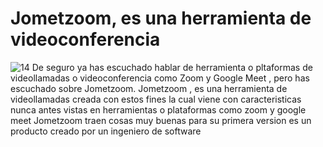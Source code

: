 # Jometzoom, es una herramienta de videoconferencia

![14](https://github.com/user-attachments/assets/c6b882f8-fbec-4561-b73e-e8cfd733944d)
De seguro ya has escuchado hablar de herramienta o pltaformas de videollamadas o videoconferencia como Zoom y Google Meet , pero has escuchado sobre Jometzoom.
Jometzoom , es una herramienta de videollamadas creada con estos fines la cual viene con caracteristicas nunca antes vistas en herramientas  o plataformas como zoom y google meet Jometzoom traen cosas muy buenas para su primera version es un producto creado por un ingeniero de software
